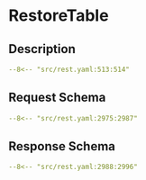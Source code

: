 # RestoreTable

## Description

```yaml
--8<-- "src/rest.yaml:513:514"
```

## Request Schema

```yaml
--8<-- "src/rest.yaml:2975:2987"
```

## Response Schema

```yaml
--8<-- "src/rest.yaml:2988:2996"
```